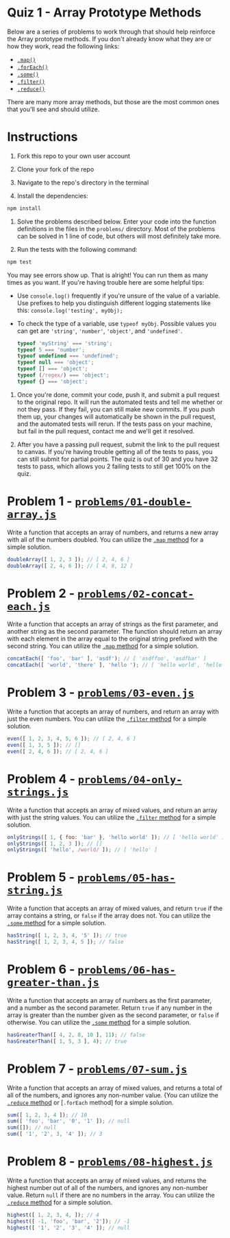 # Quiz 1 - Array Prototype Methods

Below are a series of problems to work through that should help reinforce the
Array prototype methods. If you don't already know what they are or how they
work, read the following links:

* [`.map()`][map]
* [`.forEach()`][forEach]
* [`.some()`][some]
* [`.filter()`][filter]
* [`.reduce()`][reduce]

There are many more array methods, but those are the most common ones that
you'll see and should utilize.

# Instructions

1. Fork this repo to your own user account

1. Clone your fork of the repo

1. Navigate to the repo's directory in the terminal

1. Install the dependencies:

  ```bash
  npm install
  ```

1. Solve the problems described below. Enter your code into the function
  definitions in the files in the `problems/` directory. Most of the problems
  can be solved in 1 line of code, but others will most definitely take more.

1. Run the tests with the following command:

  ```bash
  npm test
  ```

  You may see errors show up. That is alright! You can run them as many times as
  you want. If you're having trouble here are some helpful tips:

  * Use `console.log()` frequently if you're unsure of the value of a variable.
    Use prefixes to help you distinguish different logging statements like this:
    `console.log('testing', myObj);`

  * To check the type of a variable, use `typeof myObj`. Possible values you can
    get are `'string'`, `'number'`, `'object'`, and `'undefined'`.

    ```js
    typeof 'myString' === 'string';
    typeof 5 === 'number';
    typeof undefined === 'undefined';
    typeof null === 'object';
    typeof [] === 'object';
    typeof (/regex/) === 'object';
    typeof {} === 'object';
    ```


1. Once you're done, commit your code, push it, and submit a pull request to the
  original repo. It will run the automated tests and tell me whether or not they
  pass. If they fail, you can still make new commits. If you push them up, your
  changes will automatically be shown in the pull request, and the automated
  tests will rerun. If the tests pass on your machine, but fail in the pull
  request, contact me and we'll get it resolved.

1. After you have a passing pull request, submit the link to the pull request
  to canvas. If you're having trouble getting all of the tests to pass, you can
  still submit for partial points. The quiz is out of 30 and you have 32 tests
  to pass, which allows you 2 failing tests to still get 100% on the quiz.

Problem 1 - [`problems/01-double-array.js`](problems/01-double-array.js)
========================================================================

Write a function that accepts an array of numbers, and returns a new array with
all of the numbers doubled. You can utilize the [`.map` method][map] for a
simple solution.

```js
doubleArray([ 1, 2, 3 ]); // [ 2, 4, 6 ]
doubleArray([ 2, 4, 6 ]); // [ 4, 8, 12 ]
```


Problem 2 - [`problems/02-concat-each.js`](problems/02-concat-each.js)
======================================================================

Write a function that accepts an array of strings as the first parameter, and
another string as the second parameter. The function should return an array with
each element in the array equal to the original string prefixed with the second
string. You can utilize the [`.map` method][map] for a simple solution.

```js
concatEach([ 'foo', 'bar' ], 'asdf'); // [ 'asdffoo', 'asdfbar' ]
concatEach([ 'world', 'there' ], 'hello '); // [ 'hello world', 'hello here' ]
```


Problem 3 - [`problems/03-even.js`](problems/03-even.js)
========================================================

Write a function that accepts an array of numbers, and return an array with just
the even numbers. You can utilize the [`.filter` method][filter] for a simple
solution.

```js
even([ 1, 2, 3, 4, 5, 6 ]); // [ 2, 4, 6 ]
even([ 1, 3, 5 ]); // []
even([ 2, 4, 6 ]); // [ 2, 4, 6 ]
```


Problem 4 - [`problems/04-only-strings.js`](problems/04-only-strings.js)
========================================================================

Write a function that accepts an array of mixed values, and return an array with
just the string values. You can utilize the [`.filter` method][filter] for a
simple solution.

```js
onlyStrings([ 1, { foo: 'bar' }, 'hello world' ]); // [ 'hello world' ]
onlyStrings([ 1, 2, 3 ]); // []
onlyStrings([ 'hello', /world/ ]); // [ 'hello' ]
```


Problem 5 - [`problems/05-has-string.js`](problems/05-has-string.js)
====================================================================

Write a function that accepts an array of mixed values, and return `true` if the
array contains a string, or `false` if the array does not. You can utilize the
[`.some` method][some] for a simple solution.

```js
hasString([ 1, 2, 3, 4, '5' ]); // true
hasString([ 1, 2, 3, 4, 5 ]); // false
```


Problem 6 - [`problems/06-has-greater-than.js`](problems/06-has-greater-than.js)
================================================================================

Write a function that accepts an array of numbers as the first parameter, and a
number as the second parameter. Return `true` if any number in the array is
greater than the number given as the second parameter, or `false` if otherwise.
You can utilize the [`.some` method][some] for a simple solution.

```js
hasGreaterThan([ 4, 2, 8, 10 ], 11); // false
hasGreaterThan([ 1, 5, 3 ], 4); // true
```


Problem 7 - [`problems/07-sum.js`](problems/07-sum.js)
======================================================

Write a function that accepts an array of mixed values, and returns a total of
all of the numbers, and ignores any non-number value. {You can utilize the
[`.reduce` method][reduce] or [`.forEach` method] for a simple solution.

```js
sum([ 1, 2, 3, 4 ]); // 10
sum([ 'foo', 'bar', '0', '1' ]); // null
sum([]); // null
sum([ '1', '2', 3, '4' ]); // 3
```


Problem 8 - [`problems/08-highest.js`](problems/08-highest.js)
==============================================================

Write a function that accepts an array of mixed values, and returns the highest
number out of all of the numbers, and ignores any non-number value. Return
`null` if there are no numbers in the array. You can utilize the
[`.reduce` method][reduce] for a simple solution.

```js
highest([ 1, 2, 3, 4, ]); // 4
highest([ -1, 'foo', 'bar', '2']); // -1
highest([ '1', '2', '3', '4' ]); // null
```

<!-- Links -->
[map]: https://developer.mozilla.org/en-US/docs/Web/JavaScript/Reference/Global_Objects/Array/map
[forEach]: https://developer.mozilla.org/en-US/docs/Web/JavaScript/Reference/Global_Objects/Array/forEach
[some]: https://developer.mozilla.org/en-US/docs/Web/JavaScript/Reference/Global_Objects/Array/some
[filter]: https://developer.mozilla.org/en-US/docs/Web/JavaScript/Reference/Global_Objects/Array/filter
[reduce]: https://developer.mozilla.org/en-US/docs/Web/JavaScript/Reference/Global_Objects/Array/reduce
